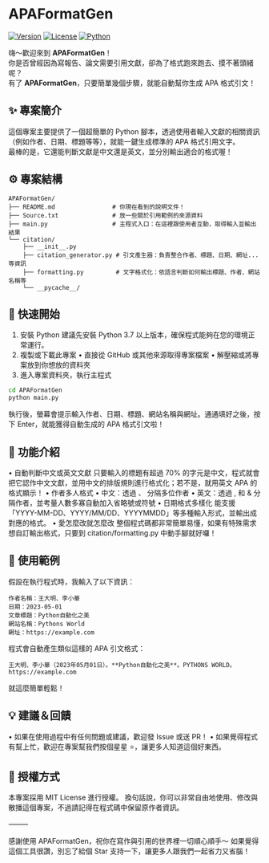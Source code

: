 # APAFormatGen

[![Version](https://img.shields.io/badge/version-1.0.0-blue.svg)](#)
[![License](https://img.shields.io/badge/License-MIT-yellow.svg)](#)
[![Python](https://img.shields.io/badge/Python-3.7+-brightgreen.svg)](#)

嗨～歡迎來到 **APAFormatGen**！  
你是否曾經因為寫報告、論文需要引用文獻，卻為了格式跑來跑去、摸不著頭緒呢？  
有了 **APAFormatGen**，只要簡單幾個步驟，就能自動幫你生成 APA 格式引文！  

## ✨ 專案簡介

這個專案主要提供了一個超簡單的 Python 腳本，透過使用者輸入文獻的相關資訊（例如作者、日期、標題等等），就能一鍵生成標準的 APA 格式引用文字。  
最棒的是，它還能判斷文獻是中文還是英文，並分別輸出適合的格式喔！

## ⚙️ 專案結構
```text
APAFormatGen/
├── README.md                # 你現在看到的說明文件！
├── Source.txt               # 放一些關於引用範例的來源資料
├── main.py                  # 主程式入口：在這裡跟使用者互動，取得輸入並輸出結果
└── citation/
    ├── __init__.py
    ├── citation_generator.py # 引文產生器：負責整合作者、標題、日期、網址...等資訊
    ├── formatting.py         # 文字格式化：依語言判斷如何輸出標題、作者、網站名稱等
    └── __pycache__/         
```

## 🚀 快速開始

1.	安裝 Python 建議先安裝 Python 3.7 以上版本，確保程式能夠在您的環境正常運行。
2.	複製或下載此專案
  •	直接從 GitHub 或其他來源取得專案檔案
  •	解壓縮或將專案放到你想放的資料夾
3.	進入專案資料夾，執行主程式

```bash
cd APAFormatGen
python main.py
```

執行後，螢幕會提示輸入作者、日期、標題、網站名稱與網址。通通填好之後，按下 Enter，就能獲得自動生成的 APA 格式引文啦！

## 🧩 功能介紹
•	自動判斷中文或英文文獻
只要輸入的標題有超過 70% 的字元是中文，程式就會把它認作中文文獻，並用中文的排版規則進行格式化；若不是，就用英文 APA 的格式顯示！
•	作者多人格式
•	中文：透過 、 分隔多位作者
•	英文：透過 , 和 & 分隔作者，並考量人數多寡自動加入省略號或符號
•	日期格式多樣化
能支援「YYYY-MM-DD、YYYY/MM/DD、YYYYMMDD」等多種輸入形式，並輸出成對應的格式。
•	愛怎麼改就怎麼改
整個程式碼都非常簡單易懂，如果有特殊需求想自訂輸出格式，只要到 citation/formatting.py 中動手腳就好囉！

## 🎯 使用範例

假設在執行程式時，我輸入了以下資訊：

```text
作者名稱：王大明、李小華
日期：2023-05-01
文章標題：Python自動化之美
網站名稱：Pythons World
網址：https://example.com
```

程式會自動產生類似這樣的 APA 引文格式：

```text
王大明、李小華（2023年05月01日）。**Python自動化之美**。PYTHONS WORLD。https://example.com
```

就這麼簡單輕鬆！

## 💡 建議＆回饋
•	如果在使用過程中有任何問題或建議，歡迎發 Issue 或送 PR！
•	如果覺得程式有幫上忙，歡迎在專案幫我們按個星星 ⭐️，讓更多人知道這個好東西。

## 🔐 授權方式

本專案採用 MIT License 進行授權。
換句話說，你可以非常自由地使用、修改與散播這個專案，不過請記得在程式碼中保留原作者資訊。

⸻

感謝使用 APAFormatGen，祝你在寫作與引用的世界裡一切順心順手～
如果覺得這個工具很讚，別忘了給個 Star 支持一下，讓更多人跟我們一起省力又省腦！
